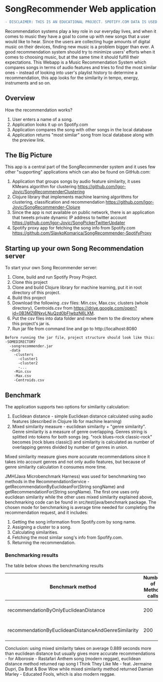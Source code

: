# SongRecommender Web application
```diff
- DISCLAIMER: THIS IS AN EDUCATIONAL PROJECT. SPOTIFY.COM DATA IS USED FOR EDUCATIONAL PURPOSES ONLY.
```
Recommendation systems play a key role in our everyday lives, and when it comes to music they have a goal to come up with new songs that a user would like to hear. Since the users are collecting huge amounts of digital music on their devices, finding new music is a problem bigger than ever. 
A good recommendation system should try to minimize users' efforts when it comes to choosing music, but at the same time it should fulfill their expectations. 
This Webapp is a Music Recommendation System which compares songs in terms of audio features and tries to find the most similar ones - instead of looking into user's playlist history to determine a recommendation, this app looks for the similarity in tempo, energy, instruments and so on. 

## Overview

How the recommendation works?
1. User enters a name of a song.
2. Application looks it up on Spotify.com
3. Application compares the song with other songs in the local database
4. Application returns "most similar" song from local database along with the preview link.

## The Big Picture 

This app is a central part of the SongRecommender system and it uses few other "supporting" applications which can also be found on GitHub.com:
1. Application that groups songs by audio feature similarity, it uses KMeans algorithm for clustering   https://github.com/Igor-Jovic/SongRecommenderClustering
2. Clojure library that implements machine learning algorithms for clustering, classification and recommendation https://github.com/Igor-Jovic/SongRecommender-Clojure
3. Since the app is not available on public network, there is an application that tweets private dynamic IP address to twitter account https://github.com/Igor-Jovic/SongPickerTwitterUpdater
4. Spotify proxy app for fetching the song info from Spotify.com https://github.com/SlavkoKomarica/SongRecommender-SpotifyProxy

## Starting up your own Song Recommendation server

To start your own Song Recommender server:
1. Clone, build and run Spotify Proxy Project.
2. Clone this project
3. Clone and build Clojure library for machine learning, put it in root directory of this project.
4. Build this project
5. Download the following .csv files: Min.csv, Max.csv, clusters (whole directory), Centroids.csv from https://drive.google.com/open?id=0B3MZlBNxyLNuQzd0bFIwbzN6LXM. 
6. Put the csv files into data folder and move them to the directory where this project's jar is. 
7. Run jar file from command line and go to http://localhost:8080 

```
Before running the jar file, project structure should look like this:
-SOMEDIRECTORY
  -songrecommender.jar
  -data
    -clusters
      -cluster1
      -cluster2
      -...
    -Min.csv
    -Max.csv
    -Centroids.csv
 ```

## Benchmark

The application supports two options for similarity calculation:
1. Euclidean distance - simple Euclidean distance calculated using audio features (described in Clojure lib for machine learning) 
2. Mixed similarity measure - euclidean similarity + "genre similarity". Genre similarity is a measure of genre overlapping. Genres string is splitted into tokens for both songs (eg. "rock blues-rock classic-rock" becomes [rock blues classic]) and similarity is calculated as number of overlapping genres divided by number of genres in union. 

Mixed similarity measure gives more accurate recommendations since it takes into account genres and not only audio features, but because of genre similarity calculation it consumes more time. 

JMH(Java Microbenchmark Harness) was used for benchmarking two methods in the RecommendationService - getRecommendationByEuclideanFor(String songName) and getRecommendationFor(String songName). The first one uses only euclidean similarity while the other uses mixed similarity explained above, benchmarking code can be found in src/test/java/benchmark package. 
The chosen mode for benchmarking is average time needed for completing the recommendation request, and it includes:
1. Getting the song information from Spotify.com by song name.
2. Assigning a cluster to a song.
3. Calculating similarities.
4. Fetching the most similar song's info from Spofify.com.
5. Returning the recommendation.

### Benchmarking results
The table below shows the benchmarking results

Benchmark method                                         | Number of Method calls | Average time | Units
-------------                                            | -------------          | -------------| -------------
recommendationByOnlyEuclideanDistance                    | 200                    | 2705.180     | milliseconds per operation
recommendationByEuclideanDistanceAndGenreSimilarity      | 200                    | 3594.487     | milliseconds per operation

Conclusion: using mixed similarity takes on average 0.889 seconds more than euclidean distance but usually gives more accurate recommendations - for Alborosie - Rastafari Anthem song (modern reggae), euclidean distance method returned rap song I Think They Like Me - feat. Jermaine Dupri, Da Brat & Bow Wow while mixed similarity method returned Damian Marley	-	Educated Fools, which is also modern reggae.  
